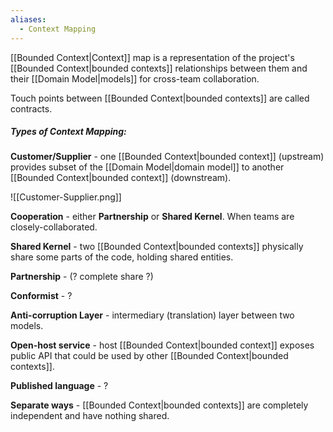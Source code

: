 ```yaml
---
aliases:
  - Context Mapping
---
```

[[Bounded Context|Context]] map is a representation of the project's [[Bounded Context|bounded contexts]] relationships between them and their [[Domain Model|models]] for cross-team collaboration.

Touch points between [[Bounded Context|bounded contexts]] are called contracts.
##### Types of Context Mapping:

**Customer/Supplier** - one [[Bounded Context|bounded context]] (upstream) provides subset of the [[Domain Model|domain model]] to another [[Bounded Context|bounded context]] (downstream).

![[Customer-Supplier.png]]

**Cooperation** - either **Partnership** or **Shared Kernel**. When teams are closely-collaborated.

**Shared Kernel** - two [[Bounded Context|bounded contexts]] physically share some parts of the code, holding shared entities.

**Partnership** - (? complete share ?)

**Conformist** - ?

**Anti-corruption Layer** - intermediary (translation) layer between two models.

**Open-host service** - host [[Bounded Context|bounded context]] exposes public API that could be used by other [[Bounded Context|bounded contexts]].

**Published language** - ?

**Separate ways** - [[Bounded Context|bounded contexts]] are completely independent and have nothing shared.